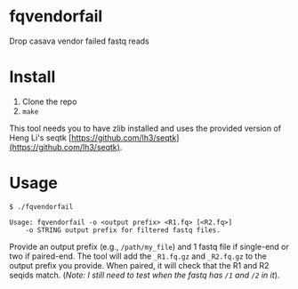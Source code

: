 # fqvendorfail
Drop casava vendor failed fastq reads

# Install

1. Clone the repo
2. `make`

This tool needs you to have zlib installed and uses the provided version of
Heng Li's seqtk [https://github.com/lh3/seqtk](https://github.com/lh3/seqtk).

# Usage

```
$ ./fqvendorfail

Usage: fqvendorfail -o <output prefix> <R1.fq> [<R2.fq>]
    -o STRING output prefix for filtered fastq files.
```

Provide an output prefix (e.g., `/path/my_file`) and 1 fastq file if single-end
or two if paired-end. The tool will add the `_R1.fq.gz` and `_R2.fq.gz` to the 
output prefix you provide. When paired, it will check that the R1 and R2 seqids
match. (_Note: I still need to test when the fastq has `/1` and `/2` in it_).
